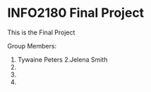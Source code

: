# INFO2180 Final Project

This is the Final Project

Group Members:

1. Tywaine Peters
2.Jelena Smith
3.
4.
5.
